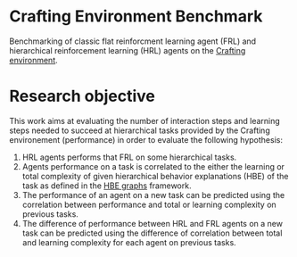 # Crafting Environment Benchmark

Benchmarking of classic flat reinforcment learning agent (FRL) and hierarchical reinforcement learning (HRL) agents on the [Crafting environment](https://github.com/IRLL/Crafting).

# Research objective

This work aims at evaluating the number of interaction steps and learning steps needed to succeed at hierarchical tasks provided by the Crafting environement (performance) in order to evaluate the following hypothesis:

1.  HRL agents performs that FRL on some hierarchical tasks.
2.  Agents performance on a task is correlated to the either the learning or total complexity of given hierarchical behavior explanations (HBE) of the task as defined in the [HBE graphs](https://github.com/IRLL/options_graphs) framework.
3.  The performance of an agent on a new task can be predicted using the correlation between performance and total or learning complexity on previous tasks.
4.  The difference of performance between HRL and FRL agents on a new task can be predicted using the difference of correlation between total and learning complexity for each agent on previous tasks.
